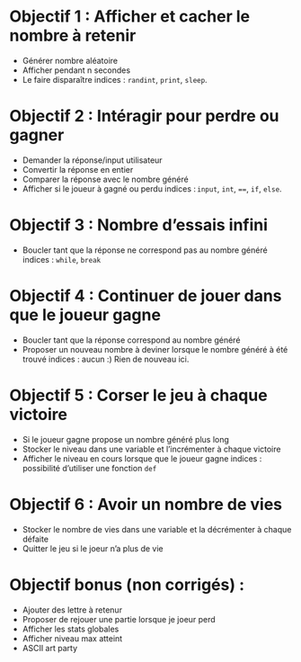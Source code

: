 # Objectif 1 : Afficher et cacher le nombre à retenir
- Générer nombre aléatoire
- Afficher pendant n secondes
- Le faire disparaître
indices : `randint`, `print`, `sleep`. 
# Objectif 2 : Intéragir pour perdre ou gagner
- Demander la réponse/input utilisateur
- Convertir la réponse en entier
- Comparer la réponse avec le nombre généré
- Afficher si le joueur à gagné ou perdu
indices : `input`, `int`, `==`, `if`, `else`.
# Objectif 3 : Nombre d’essais infini
- Boucler tant que la réponse ne correspond pas au nombre généré
indices : `while`, `break`
# Objectif 4 : Continuer de jouer dans que le joueur gagne
- Boucler tant que la réponse correspond au nombre généré
- Proposer un nouveau nombre à deviner lorsque le nombre généré à été trouvé
indices : aucun :) Rien de nouveau ici.
# Objectif 5 : Corser le jeu à chaque victoire
- Si le joueur gagne propose un nombre généré plus long
- Stocker le niveau dans une variable et l’incrémenter à chaque victoire
- Afficher le niveau en cours lorsque que le joueur gagne
indices : possibilité d’utiliser une fonction `def`
# Objectif 6 : Avoir un nombre de vies
- Stocker le nombre de vies dans une variable et la décrémenter à chaque défaite
- Quitter le jeu si le joeur n’a plus de vie
# Objectif bonus (non corrigés) :
- Ajouter des lettre à retenur
- Proposer de rejouer une partie lorsque je joeur perd
- Afficher les stats globales
- Afficher niveau max atteint
- ASCII art party
